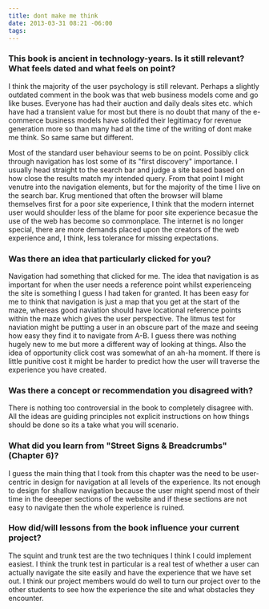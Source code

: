 ```yaml
---
title: dont make me think
date: 2013-03-31 08:21 -06:00
tags:
---
```


### This book is ancient in technology-years. Is it still relevant? What feels dated and what feels on point?

I think the majority of the user psychology is still relevant. Perhaps a slightly outdated comment in the book was that web business models come and go like buses. Everyone has had their auction and daily deals sites etc. which have had a transient value for most but there is no doubt that many of the e-commerce business models have solidifed their legitimacy for revenue generation more so than many had at the time of the writing of dont make me think. So same same but different.

Most of the standard user behaviour seems to be on point. Possibly click through navigation has lost some of its "first discovery" importance. I usually head straight to the search bar and judge a site based based on how close the results match my intended query. From that point I might venutre into the navigation elements, but for the majority of the time I live on the search bar. Krug mentioned that often the browser will blame themselves first for a poor site experience, I think that the modern internet user would shoulder less of the blame for poor site experience becasue the use of the web has become so commonplace. The internet is no longer special, there are more demands placed upon the creators of the web experience and, I think, less tolerance for missing expectations.

### Was there an idea that particularly clicked for you?

Navigation had something that clicked for me. The idea that navigation is as important for when the user needs a reference point whilst experienceing the site is something I guess I had taken for granted. It has been easy for me to think that navigation is just a map that you get at the start of the maze, whereas good naviation should have locational reference points within the maze which gives the user perspective. The litmus test for naviation might be putting a user in an obscure part of the maze and seeing how easy they find it to navigate from A-B. I guess there was nothing hugely new to me but more a different way of looking at things. Also the idea of opportunity click cost was somewhat of an ah-ha moment. If there is little punitive cost it might be harder to predict how the user will traverse the experience you have created.

### Was there a concept or recommendation you disagreed with?

There is nothing too controversial in the book to completely disagree with. All the ideas are guiding principles not explicit instructions on how things should be done so its a take what you will scenario.


### What did you learn from "Street Signs & Breadcrumbs" (Chapter 6)?

I guess the main thing that I took from this chapter was the need to be user-centric in design for navigation at all levels of the experience. Its not enough to design for shallow navigation because the user might spend most of their time in the deeeper sections of the website and if these sections are not easy to navigate then the whole experience is ruined.


### How did/will lessons from the book influence your current project?

The squint and trunk test are the two techniques I think I could implement easiest. I think the trunk test in particular is a real test of whether a user can actually navigate the site easily and have the experience that we have set out. I think our project members would do well to turn our project over to the other students to see how the experience the site and what obstacles they encounter.